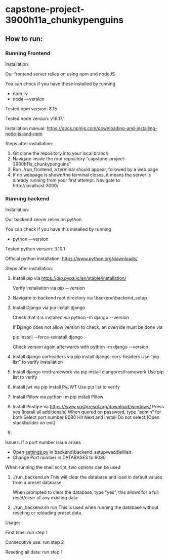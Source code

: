 ﻿# capstone-project-3900h11a_chunkypenguins

## How to run:

### Running Frontend

Installation:

Our frontend server relies on using npm and nodeJS

You can check if you have these installed by running

- npm -v
- node —version

Tested npm version: 8.15

Tested node version: v16.17.1

Installation manual: https://docs.npmjs.com/downloading-and-installing-node-js-and-npm

Steps after installation:

1. Git clone the repository into your local branch
2. Navigate inside the root repository “capstone-project-3900h11s_chunkypenguins”
3. Run ./run_frontend, a terminal should appear, followed by a web page
4. If no webpage is shown/the terminal closes, it means the server is already running from your first attempt. Navigate to http://localhost:3000/

### Running backend

Installation:

Our backend server relies on python

You can check if you have this installed by running

- python —version

Tested python version: 3.10.1

Official python installation: https://www.python.org/downloads/

Steps after installation:

1. Install pip via https://pip.pypa.io/en/stable/installation/
    
    Verify installation via pip —version
    
2. Navigate to backend root directory via \backend\backend_setup
3. Install Django via pip install django
    
    Check that it is installed via python -m django --version
    
    If Django does not allow version to check, an override must be done via
    
    pip install --force-reinstall django
    
    Check version again afterwards with python -m django --version
    
4. Install django corheaders via pip install django-cors-headers
Use “pip list” to verify installation
5. Install django restframework via pip install djangorestframework
Use pip list to verify
6. Install jwt via pip install PyJWT
Use pip list to verify
7. Install Pillow via python -m pip install Pillow
8. Install Postgre va https://www.postgresql.org/download/windows/
Press yes (Install all additionals)
When quered on password, type “admin” for both
Select port number 8080
Hit Next and install
Do not select (Open stackbuilder on exit)
9. 

Issues: If a port number issue arises

- Open [settings.py](http://settings.py) in backend\backend_setup\waddleWait
- Change Port number in DATABASES to 8080

When running the shell script, two options can be used

1. ./run_backend.sh
This will clear the database and load in default values from a preset database
    
    When prompted to clear the database, type “yes”, this allows for a full reset/clear of any existing data
    
2. ./run_backend.sh run
This is used when running the database without reseting or reloading preset data.

Usage:

First time: run step 1

Consecutive use: run step 2

Reseting all data: run step 1